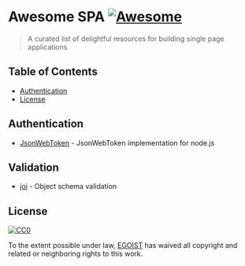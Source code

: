 # Awesome SPA [![Awesome](https://cdn.rawgit.com/sindresorhus/awesome/d7305f38d29fed78fa85652e3a63e154dd8e8829/media/badge.svg)](https://github.com/sindresorhus/awesome)

> A curated list of delightful resources for building single page applications.

## Table of Contents
<!-- START doctoc generated TOC please keep comment here to allow auto update -->
<!-- DON'T EDIT THIS SECTION, INSTEAD RE-RUN doctoc TO UPDATE -->


- [Authentication](#authentication)
- [License](#license)

<!-- END doctoc generated TOC please keep comment here to allow auto update -->

## Authentication

- [JsonWebToken](https://github.com/auth0/node-jsonwebtoken) - JsonWebToken implementation for node.js

## Validation

- [joi](https://github.com/hapijs/joi) - Object schema validation

## License

[![CC0](http://mirrors.creativecommons.org/presskit/buttons/88x31/svg/cc-zero.svg)](https://creativecommons.org/publicdomain/zero/1.0/)

To the extent possible under law, [EGOIST](https://github.com/egoist) has waived all copyright and related or neighboring rights to this work.
